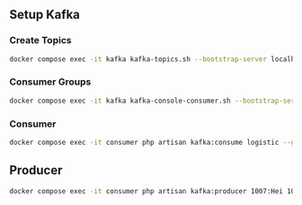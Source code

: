## Setup Kafka

### Create Topics

```bash
docker compose exec -it kafka kafka-topics.sh --bootstrap-server localhost:9092 --create --topic logistic
```

### Consumer Groups

```bash
docker compose exec -it kafka kafka-console-consumer.sh --bootstrap-server localhost:9092 --group logistic --topic logistic --from-beginning
```

### Consumer

```bash
docker compose exec -it consumer php artisan kafka:consume logistic --group=logistics
```

## Producer
```bash
docker compose exec -it consumer php artisan kafka:producer 1007:Hei 1008:World --topic=logistic
```